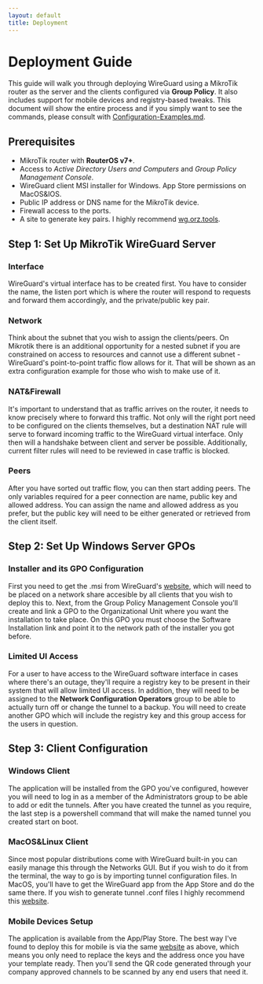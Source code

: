 ```yaml
---
layout: default
title: Deployment
---
```


# Deployment Guide

This guide will walk you through deploying WireGuard using a MikroTik router as the server and the clients configured via **Group Policy**. It also includes support for mobile devices and registry-based tweaks. This document will show the entire process and if you simply want to see the commands, please consult with [Configuration-Examples.md](https://github.com/ErlandAbazi/wireguard-enterprise-deployment/blob/main/Documents/Configuration-Examples.md).

## Prerequisites

- MikroTik router with **RouterOS v7+**.
- Access to *Active Directory Users and Computers* and *Group Policy Management Console*.
- WireGuard client MSI installer for Windows. App Store permissions on MacOS&IOS. 
- Public IP address or DNS name for the MikroTik device.
- Firewall access to the ports.
- A site to generate key pairs. I highly recommend [wg.orz.tools](https://wg.orz.tools/).


##  Step 1: Set Up MikroTik WireGuard Server

### Interface

WireGuard's virtual interface has to be created first. You have to consider the name, the listen port which is where the router will respond to requests and forward them accordingly, and the private/public key pair.

### Network

Think about the subnet that you wish to assign the clients/peers. On Mikrotik there is an additional opportunity for a nested subnet if you are constrained on access to resources and cannot use a different subnet - WireGuard's point-to-point traffic flow allows for it. That will be shown as an extra configuration example for those who wish to make use of it.

### NAT&Firewall

It's important to understand that as traffic arrives on the router, it needs to know precisely where to forward this traffic. Not only will the right port need to be configured on the clients themselves, but a destination NAT rule will serve to forward incoming traffic to the WireGuard virtual interface. Only then will a handshake between client and server be possible. Additionally, current filter rules will need to be reviewed in case traffic is blocked.

### Peers

After you have sorted out traffic flow, you can then start adding peers. The only variables required for a peer connection are name, public key and allowed address. You can assign the name and allowed address as you prefer, but the public key will need to be either generated or retrieved from the client itself.

## Step 2: Set Up Windows Server GPOs

### Installer and its GPO Configuration

First you need to get the .msi from WireGuard's [website](https://download.wireguard.com/windows-client/), which will need to be placed on a network share accesible by all clients that you wish to deploy this to. Next, from the Group Policy Management Console you'll create and link a GPO to the Organizational Unit where you want the installation to take place. On this GPO you must choose the Software Installation link and point it to the network path of the installer you got before.

### Limited UI Access

For a user to have access to the WireGuard software interface in cases where there's an outage, they'll require a registry key to be present in their system that will allow limited UI access. In addition, they will need to be assigned to the **Network Configuration Operators** group to be able to actually turn off or change the tunnel to a backup. You will need to create another GPO which will include the registry key and this group access for the users in question.

## Step 3: Client Configuration

### Windows Client

The application will be installed from the GPO you've configured, however you will need to log in as a member of the Administrators group to be able to add or edit the tunnels. After you have created the tunnel as you require, the last step is a powershell command that will make the named tunnel you created start on boot.

### MacOS&Linux Client

Since most popular distributions come with WireGuard built-in you can easily manage this through the Networks GUI. But if you wish to do it from the terminal, the way to go is by importing tunnel configuration files. In MacOS, you'll have to get the WireGuard app from the App Store and do the same there. If you wish to generate tunnel .conf files I highly recommend this [website](https://wireguardconfig.com). 

### Mobile Devices Setup

The application is available from the App/Play Store. The best way I've found to deploy this for mobile is via the same [website](https://wireguardconfig.com/qrcode) as above, which means you only need to replace the keys and the address once you have your template ready. Then you'll send the QR code generated through your company approved channels to be scanned by any end users that need it.




